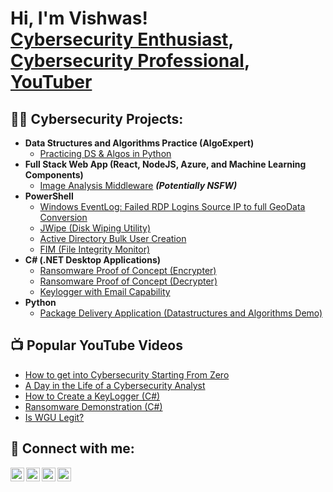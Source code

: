 <h1>Hi, I'm Vishwas! <br/><a href="https://github.com/vishwasgautam">Cybersecurity Enthusiast</a>, <a href="https://www.linkedin.com/in/vishwasgautam">Cybersecurity Professional</a>, <a href="https://www.youtube.com/@VishwasGautam-j3r">YouTuber</a></h1>

<h2>👨‍💻 Cybersecurity Projects:</h2>

- <b>Data Structures and Algorithms Practice (AlgoExpert)</b>
  - [Practicing DS & Algos in Python](https://github.com/joshmadakor1/Algorithms-Practice)
- <b>Full Stack Web App (React, NodeJS, Azure, and Machine Learning Components)</b>
  - [Image Analysis Middleware](https://github.com/joshmadakor1/4chan-Image-Analysis-Middleware-C964) <b><i>(Potentially NSFW)</b></i>
- <b>PowerShell</b>
  - [Windows EventLog: Failed RDP Logins Source IP to full GeoData Conversion](https://github.com/joshmadakor1/Sentinel-Lab)
  - [JWipe (Disk Wiping Utility)](https://github.com/joshmadakor1/Jwipe.PowerShell)
  - [Active Directory Bulk User Creation](https://github.com/joshmadakor1/AD_PS)
  - [FIM (File Integrity Monitor)](https://github.com/joshmadakor1/PowerShell-Integrity-FIM)
- <b>C# (.NET Desktop Applications)</b>
  - [Ransomware Proof of Concept (Encrypter)](https://github.com/joshmadakor1/EncrypterPOC)
  - [Ransomware Proof of Concept (Decrypter)](https://github.com/joshmadakor1/DecrypterPOC)
  - [Keylogger with Email Capability](https://github.com/joshmadakor1/Key-Logger-With-Email)
- <b>Python</b>
  - [Package Delivery Application (Datastructures and Algorithms Demo)](https://github.com/joshmadakor1/Package-Delivery-Pathfinding-Algorithm)

<h2>📺 Popular YouTube Videos</h2>

- [How to get into Cybersecurity Starting From Zero](https://www.youtube.com/watch?v=a83ASGn_V_s)
- [A Day in the Life of a Cybersecurity Analyst](https://www.youtube.com/watch?v=uHy3oM7NnoU)
- [How to Create a KeyLogger (C#)](https://www.youtube.com/watch?v=N-L9hklSlNk)
- [Ransomware Demonstration (C#)](https://www.youtube.com/watch?v=OfvdQeh79s0)
- [Is WGU Legit?](https://www.youtube.com/watch?v=E2MwRWxDBkA)

<h2> 🤳 Connect with me:</h2>

[<img align="left" alt="VishwasGautam | YouTube" width="22px" src="https://cdn.jsdelivr.net/npm/simple-icons@v3/icons/youtube.svg" />][youtube]
[<img align="left" alt="VishwasGautam | Twitter" width="22px" src="https://cdn.jsdelivr.net/npm/simple-icons@v3/icons/twitter.svg" />][twitter]
[<img align="left" alt="VishwasGautam | LinkedIn" width="22px" src="https://cdn.jsdelivr.net/npm/simple-icons@v3/icons/linkedin.svg" />][linkedin]
[<img align="left" alt="VishwasGautam | Instagram" width="22px" src="https://cdn.jsdelivr.net/npm/simple-icons@v3/icons/instagram.svg" />][instagram]

[twitter]: https://twitter.com/vishwasgautam
[youtube]: https://www.youtube.com/@VishwasGautam-j3r
[instagram]: https://www.instagram.com/vishwas.31s/
[linkedin]: https://www.linkedin.com/in/vishwas-gautam-47b194267/
